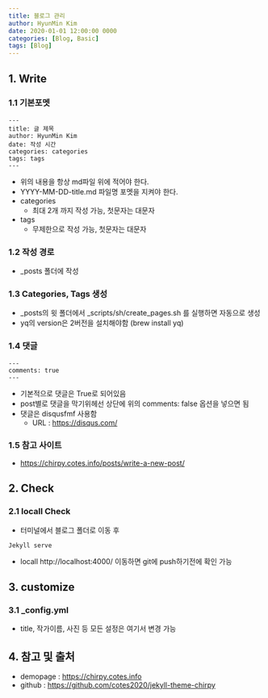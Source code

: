 ```yaml
---
title: 블로그 관리
author: HyunMin Kim
date: 2020-01-01 12:00:00 0000
categories: [Blog, Basic]
tags: [Blog]
---
```



## 1. Write
### 1.1 기본포멧
```
---
title: 글 제목
author: HyunMin Kim
date: 작성 시간
categories: categories
tags: tags
---
```
- 위의 내용을 항상 md파일 위에 적어야 한다.
- YYYY-MM-DD-title.md 파일명 포멧을 지켜야 한다.
- categories
    - 최대 2개 까지 작성 가능, 첫문자는 대문자
- tags
    - 무제한으로 작성 가능, 첫문자는 대문자

### 1.2 작성 경로
- _posts 폴더에 작성

### 1.3 Categories, Tags 생성
- _posts의 윗 폴더에서 _scripts/sh/create_pages.sh 를 실행하면 자동으로 생성
- yq의 version은 2버전을 설치해야함 (brew install yq)

### 1.4 댓글
```
---
comments: true
---
```
- 기본적으로 댓글은 True로 되어있음
- post별로 댓글을 막기위헤선 상단에 위의 comments: false 옵션을 넣으면 됨
- 댓글은 disqusfmf 사용함
    - URL : https://disqus.com/

### 1.5 참고 사이트
- https://chirpy.cotes.info/posts/write-a-new-post/

## 2. Check
### 2.1 locall Check
- 터미널에서 블로그 폴더로 이동 후
```
Jekyll serve
```
- locall http://localhost:4000/ 이동하면 git에 push하기전에 확인 가능

## 3. customize
### 3.1 _config.yml
- title, 작가이름, 사진 등 모든 설정은 여기서 변경 가능

## 4. 참고 및 출처
- demopage : https://chirpy.cotes.info
- github : https://github.com/cotes2020/jekyll-theme-chirpy